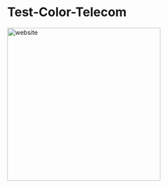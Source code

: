 # Test-Color-Telecom

<img src = "https://ibb.co/Wp3hP56" alt = "website" width = "350" height = "auto" />
